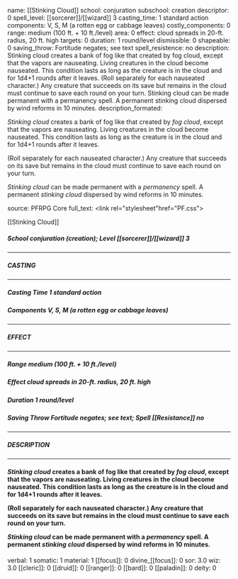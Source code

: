 name: [[Stinking Cloud]]
school: conjuration
subschool: creation
descriptor: 0
spell_level: [[sorcerer]]/[[wizard]] 3
casting_time: 1 standard action
components: V, S, M (a rotten egg or cabbage leaves)
costly_components: 0
range: medium (100 ft. + 10 ft./level)
area: 0
effect: cloud spreads in 20-ft. radius, 20 ft. high
targets: 0
duration: 1 round/level
dismissible: 0
shapeable: 0
saving_throw: Fortitude negates; see text
spell_resistence: no
description: Stinking cloud creates a bank of fog like that created by fog cloud, except that the vapors are nauseating. Living creatures in the cloud become nauseated. This condition lasts as long as the creature is in the cloud and for 1d4+1 rounds after it leaves.  (Roll separately for each nauseated character.) Any creature that succeeds on its save but remains in the cloud must continue to save each round on your turn.  Stinking cloud can be made permanent with a permanency spell. A permanent stinking cloud dispersed by wind reforms in 10 minutes.
description_formated: <p><i>Stinking cloud</i> creates a bank of fog like that created by <i>fog cloud</i>, except that the vapors are nauseating. Living creatures in the cloud become nauseated. This condition lasts as long as the creature is in the cloud and for 1d4+1 rounds after it leaves.</p><p>(Roll separately for each nauseated character.) Any creature that succeeds on its save but remains in the cloud must continue to save each round on your turn.</p><p><i>Stinking cloud</i> can be made permanent with a <i>permanency</i> spell. A permanent <i>stinking cloud</i> dispersed by wind reforms in 10 minutes.</p>
source: PFRPG Core
full_text: <link rel="stylesheet"href="PF.css"><div class="heading"><p class="alignleft">[[Stinking Cloud]]</p><div style="clear: both;"></div></div><div><h5><b>School </b>conjuration (creation); <b>Level </b>[[sorcerer]]/[[wizard]] 3</h5></div><hr/><div><h5><b>CASTING</b></h5></div><hr/><div><h5><b>Casting Time </b>1 standard action</h5><h5><b>Components </b>V, S, M (a rotten egg or cabbage leaves)</h5></div><hr/><div><h5><b>EFFECT</b></h5></div><hr/><div><h5><b>Range </b>medium (100 ft. + 10 ft./level)</h5><h5><b>Effect </b>cloud spreads in 20-ft. radius, 20 ft. high</h5><h5><b>Duration </b>1 round/level</h5><h5><b>Saving Throw </b>Fortitude negates; see text; <b>Spell [[Resistance]] </b>no</h5></div><hr/><div><h5><b>DESCRIPTION</b></h5></div><hr/><div><h4><p><i>Stinking cloud</i> creates a bank of fog like that created by <i>fog cloud</i>, except that the vapors are nauseating. Living creatures in the cloud become nauseated. This condition lasts as long as the creature is in the cloud and for 1d4+1 rounds after it leaves.</p><p>(Roll separately for each nauseated character.) Any creature that succeeds on its save but remains in the cloud must continue to save each round on your turn.</p><p><i>Stinking cloud</i> can be made permanent with a <i>permanency</i> spell. A permanent <i>stinking cloud</i> dispersed by wind reforms in 10 minutes.</p></h4></div>
verbal: 1
somatic: 1
material: 1
[[focus]]: 0
divine_[[focus]]: 0
sor: 3.0
wiz: 3.0
[[cleric]]: 0
[[druid]]: 0
[[ranger]]: 0
[[bard]]: 0
[[paladin]]: 0
deity: 0
